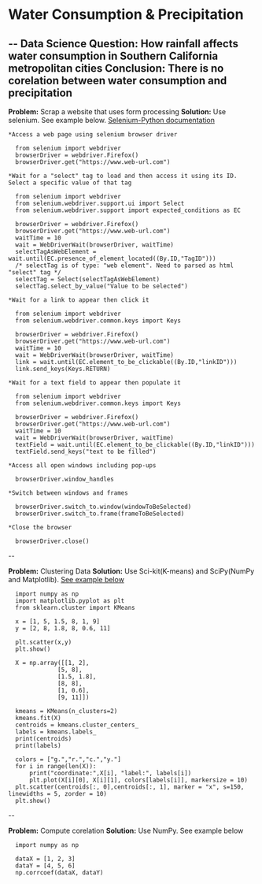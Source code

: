 # Water Consumption & Precipitation
--
**Data Science Question:**	How rainfall affects water consumption in Southern California metropolitan cities
Conclusion:	There is no corelation between water consumption and precipitation
--
**Problem:** Scrap a website that uses form processing
**Solution:** Use selenium.  See example below. [Selenium-Python documentation](https://selenium-python.readthedocs.org/)
```
*Access a web page using selenium browser driver

  from selenium import webdriver
  browserDriver = webdriver.Firefox()
  browserDriver.get("https://www.web-url.com")

*Wait for a "select" tag to load and then access it using its ID. Select a specific value of that tag

  from selenium import webdriver
  from selenium.webdriver.support.ui import Select
  from selenium.webdriver.support import expected_conditions as EC

  browserDriver = webdriver.Firefox()
  browserDriver.get("https://www.web-url.com")
  waitTime = 10
  wait = WebDriverWait(browserDriver, waitTime)
  selectTagAsWebElement = wait.until(EC.presence_of_element_located((By.ID,"TagID")))
  /* selectTag is of type: "web element". Need to parsed as html "select" tag */
  selectTag = Select(selectTagAsWebElement)
  selectTag.select_by_value("Value to be selected")

*Wait for a link to appear then click it

  from selenium import webdriver
  from selenium.webdriver.common.keys import Keys

  browserDriver = webdriver.Firefox()
  browserDriver.get("https://www.web-url.com")
  waitTime = 10
  wait = WebDriverWait(browserDriver, waitTime)
  link = wait.until(EC.element_to_be_clickable((By.ID,"linkID")))
  link.send_keys(Keys.RETURN)

*Wait for a text field to appear then populate it

  from selenium import webdriver
  from selenium.webdriver.common.keys import Keys

  browserDriver = webdriver.Firefox()
  browserDriver.get("https://www.web-url.com")
  waitTime = 10
  wait = WebDriverWait(browserDriver, waitTime)
  textField = wait.until(EC.element_to_be_clickable((By.ID,"linkID")))
  textField.send_keys("text to be filled")

*Access all open windows including pop-ups

  browserDriver.window_handles

*Switch between windows and frames

  browserDriver.switch_to.window(windowToBeSelected)
  browserDriver.switch_to.frame(frameToBeSelected)

*Close the browser

  browserDriver.close()
```

--

**Problem:** Clustering Data
**Solution:** Use Sci-kit(K-means) and SciPy(NumPy and Matplotlib).  [See example below](http://pythonprogramming.net/flat-clustering-machine-learning-python-scikit-learn/)

```
  import numpy as np
  import matplotlib.pyplot as plt
  from sklearn.cluster import KMeans

  x = [1, 5, 1.5, 8, 1, 9]
  y = [2, 8, 1.8, 8, 0.6, 11]

  plt.scatter(x,y)
  plt.show()

  X = np.array([[1, 2],
              [5, 8],
              [1.5, 1.8],
              [8, 8],
              [1, 0.6],
              [9, 11]])
        
  kmeans = KMeans(n_clusters=2)
  kmeans.fit(X)
  centroids = kmeans.cluster_centers_
  labels = kmeans.labels_
  print(centroids)
  print(labels)

  colors = ["g.","r.","c.","y."]
  for i in range(len(X)):
      print("coordinate:",X[i], "label:", labels[i])
      plt.plot(X[i][0], X[i][1], colors[labels[i]], markersize = 10)
  plt.scatter(centroids[:, 0],centroids[:, 1], marker = "x", s=150, linewidths = 5, zorder = 10)
  plt.show()
```

--

**Problem:** Compute corelation
**Solution:** Use NumPy.  See example below
```
  import numpy as np

  dataX = [1, 2, 3]
  dataY = [4, 5, 6]
  np.corrcoef(dataX, dataY)
```
